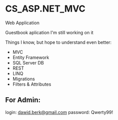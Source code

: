 # CS_ASP.NET_MVC
Web Application 

Guestbook aplication I'm still working on it

Things I know, but hope to understand even better:
* MVC
* Entity Framework 
* SQL Server DB
* REST
* LINQ
* Migrations
* Filters & Attributes

## For Admin:
login: dawid.berk@gmail.com
password: Qwerty99!
